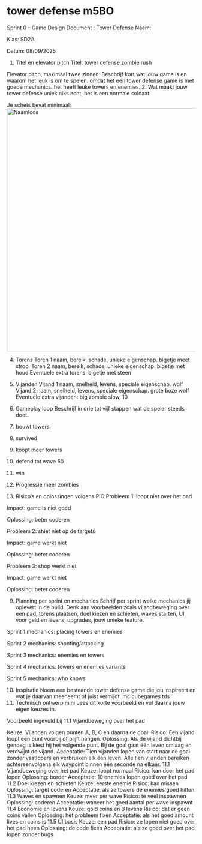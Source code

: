 # tower defense m5BO

Sprint 0 - Game Design Document : Tower Defense
Naam:

Klas: SD2A

Datum: 08/09/2025

1. Titel en elevator pitch
Titel: tower defense zombie rush

Elevator pitch, maximaal twee zinnen: Beschrijf kort wat jouw game is en waarom het leuk is om te spelen.
omdat het een tower defense game is met goede mechanics. het heeft leuke towers en enemies.
2. Wat maakt jouw tower defense uniek
niks echt, het is een normale soldaat

Je schets bevat minimaal:
<img width="1152" height="648" alt="Naamloos" src="https://github.com/user-attachments/assets/787a6996-a811-4460-b31f-e8b163afafc6" />



4. Torens
Toren 1 naam, bereik, schade, unieke eigenschap.
bigetje meet strooi
Toren 2 naam, bereik, schade, unieke eigenschap.
bigetje met houd
Eventuele extra torens:
bigetje met steen
6. Vijanden
Vijand 1 naam, snelheid, levens, speciale eigenschap.
wolf
Vijand 2 naam, snelheid, levens, speciale eigenschap.
grote boze wolf
Eventuele extra vijanden:
big zombie slow, 10
7. Gameplay loop
Beschrijf in drie tot vijf stappen wat de speler steeds doet. 
1. bouwt towers
2. survived
3. koopt meer towers
4. defend tot wave 50
5. win

  
 7. Progressie
meer zombies

9. Risico’s en oplossingen volgens PIO
Probleem 1: loopt niet over het pad

Impact: game is niet goed

Oplossing: beter coderen

Probleem 2: shiet niet op de targets

Impact: game werkt niet

Oplossing: beter coderen

Probleem 3: shop werkt niet

Impact: game werkt niet

Oplossing: beter coderen

9. Planning per sprint en mechanics
Schrijf per sprint welke mechanics jij oplevert in de build. Denk aan voorbeelden zoals vijandbeweging over een pad, torens plaatsen, doel kiezen en schieten, waves starten, UI voor geld en levens, upgrades, jouw unieke feature.

Sprint 1 mechanics: placing towers en enemies

Sprint 2 mechanics: shooting/attacking

Sprint 3 mechanics: enemies en towers

Sprint 4 mechanics: towers en enemies variants

Sprint 5 mechanics: who knows

10. Inspiratie
Noem een bestaande tower defense game die jou inspireert en wat je daarvan meeneemt of juist vermijdt.
mc cubegames tds
11. Technisch ontwerp mini
Lees dit korte voorbeeld en vul daarna jouw eigen keuzes in.

Voorbeeld ingevuld bij 11.1 Vijandbeweging over het pad

Keuze: Vijanden volgen punten A, B, C en daarna de goal.
Risico: Een vijand loopt een punt voorbij of blijft hangen.
Oplossing: Als de vijand dichtbij genoeg is kiest hij het volgende punt. Bij de goal gaat één leven omlaag en verdwijnt de vijand.
Acceptatie: Tien vijanden lopen van start naar de goal zonder vastlopers en verbruiken elk één leven. Alle tien vijanden bereiken achtereenvolgens elk waypoint binnen één seconde na elkaar.
11.1 Vijandbeweging over het pad
Keuze: loopt normaal
Risico: kan door het pad lopen
Oplossing: border
Acceptatie: 10 enemies lopen goed over het pad
11.2 Doel kiezen en schieten
Keuze: eerste enemie
Risico: kan missen
Oplossing: target coderen
Acceptatie: als ze towers de enemies goed hitten
11.3 Waves en spawnen
Keuze: meer per wave
Risico: te veel inspawnen
Oplossing: coderen
Acceptatie: waneer het goed aantal per wave inspawnt
11.4 Economie en levens
Keuze: gold coins en 3 levens
Risico: dat er geen coins vallen
Oplossing: het probleem fixen
Acceptatie: als het goed amount lives en coins is
11.5 UI basis
Keuze: een pad
Risico: ze lopen niet goed over het pad heen
Oplossing: de code fixen
Acceptatie: als ze goed over het pad lopen zonder bugs
